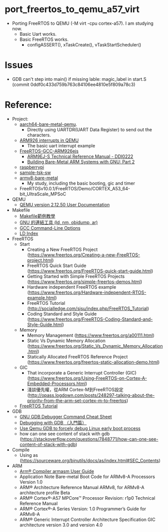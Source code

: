 # port_freertos_to_qemu_a57_virt
* Porting FreeRTOS to QEMU (-M virt -cpu cortex-a57). I am studying now.
  * Basic Uart works.
  * Basic FreeRTOS works.
    * configASSERT(), xTaskCreate(), vTaskStartScheduler()
    
# Issues
* GDB can't step into main() if missing lable: magic_label in start.S (commit 0ddf0c433d759b763c84106ee4810e5f809a78c3)

# Reference:
* Project:
  * [aarch64-bare-metal-qemu]( https://github.com/freedomtan/aarch64-bare-metal-qemu).
    * Directly using UARTDR(UART Data Register) to send out the characters.
  * [ARM926 interrupts in QEMU](https://balau82.wordpress.com/2012/04/15/arm926-interrupts-in-qemu/)
    * The basic uart interrupt example
  * [FreeRTOS-GCC-ARM926ejs](https://github.com/jkovacic/FreeRTOS-GCC-ARM926ejs)
    * [ARM9EJ-S Technical Reference Manual - DDI0222](http://infocenter.arm.com/help/topic/com.arm.doc.ddi0222b/DDI0222.pdf)
    * [Building Bare-Metal ARM Systems with GNU: Part 2](https://www.embedded.com/design/mcus-processors-and-socs/4026075/Building-Bare-Metal-ARM-Systems-with-GNU-Part-2)    
  * [raspberrypi](https://github.com/eggman/raspberrypi)
  * [sample-tsk-sw](https://github.com/takeharukato/sample-tsk-sw)
  * [armv8-bare-metal](https://github.com/NienfengYao/armv8-bare-metal)
    * My study, including the basic booting, gic and timer
  * FreeRTOSv10.0.1/FreeRTOS/Demo/CORTEX_A53_64-bit_UltraScale_MPSoC
* QEMU
  * [QEMU version 2.12.50 User Documentation](https://qemu.weilnetz.de/doc/qemu-doc.html)
* Makefile
  * [Makefile範例教學](http://maxubuntu.blogspot.com/2010/02/makefile.html)
  * [GNU 的連結工具 (ld, nm, objdump, ar)](http://sp1.wikidot.com/gnulinker)
  * [GCC Command-Line Options](http://tigcc.ticalc.org/doc/comopts.html)
  * [LD Index](https://sourceware.org/binutils/docs/ld/LD-Index.html#LD-Index)
* FreeRTOS
  * Start
    * Creating a New FreeRTOS Project (https://www.freertos.org/Creating-a-new-FreeRTOS-project.html)
    * FreeRTOS Quick Start Guide (https://www.freertos.org/FreeRTOS-quick-start-guide.html)
    * Getting Started with Simple FreeRTOS Projects (https://www.freertos.org/simple-freertos-demos.html)
    * Hardware independent FreeRTOS example (https://www.freertos.org/Hardware-independent-RTOS-example.html)
    * FreeRTOS Tutorial (http://socialledge.com/sjsu/index.php/FreeRTOS_Tutorial)
    * Coding Standard and Style Guide (https://www.freertos.org/FreeRTOS-Coding-Standard-and-Style-Guide.html)
  * Memory
    * Memory Management (https://www.freertos.org/a00111.html)
    * Static Vs Dynamic Memory Allocation (https://www.freertos.org/Static_Vs_Dynamic_Memory_Allocation.html)
    * Statically Allocated FreeRTOS Reference Project (https://www.freertos.org/freertos-static-allocation-demo.html)
  * GIC
    * That incorporate a Generic Interrupt Controller (GIC) (https://www.freertos.org/Using-FreeRTOS-on-Cortex-A-Embedded-Processors.html)
    * 淺談優先權，從ARM Cortex-M到FreeRTOS設定 (http://opass.logdown.com/posts/248297-talking-about-the-priority-from-the-arm-set-cortex-m-to-freertos)
  * [FreeRTOS Tutorial](http://socialledge.com/sjsu/index.php/FreeRTOS_Tutorial)
* GDB
  * [GNU GDB Debugger Command Cheat Sheet](http://www.yolinux.com/TUTORIALS/GDB-Commands.html)
  * [Debugging with GDB （入門篇）](http://www.study-area.org/goldencat/debug.htm)
  * [Use Qemu GDB to forcely debug Linux early boot process ](https://mudongliang.github.io/2017/09/21/use-qemu-gdb-to-forcely-debug-linux-early-boot-process.html)
  * how can one see content of stack with gdb (https://stackoverflow.com/questions/7848771/how-can-one-see-content-of-stack-with-gdb)
* Compile
  * Using as (https://sourceware.org/binutils/docs/as/index.html#SEC_Contents)
*	ARM
	*	[Arm® Compiler armasm User Guide](http://www.keil.com/support/man/docs/armclang_asm/armclang_asm_chunk708094578.htm)
	*	Application Note Bare-metal Boot Code for ARMv8-A Processors Version 1.0
	*	ARM® Architecture Reference Manual ARMv8, for ARMv8-A architecture profile Beta
	*	ARM® Cortex®-A57 MPCore™ Processor Revision: r1p0 Technical Reference Manual
	*	ARM® Cortex®-A Series Version: 1.0 Programmer’s Guide for ARMv8-A
	*	ARM® Generic Interrupt Controller Architecture Specification GIC architecture version 3.0 and version 4.0
  
